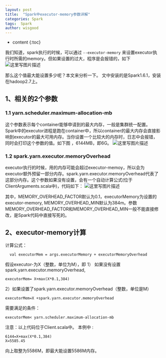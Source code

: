 ```yaml
---
layout: post
title:  "Spark中executor-memory参数详解"
categories: Spark
tags:  Spark
author: wisgood
---
```



* content
{:toc}



我们知道，spark执行的时候，可以通过	```--executor-memory``` 来设置executor执行时所需的memory。但如果设置的过大，程序是会报错的，如下
![这里写图片描述](http://img.blog.csdn.net/20170905213901938?watermark/2/text/aHR0cDovL2Jsb2cuY3Nkbi5uZXQvd2lzZ29vZA==/font/5a6L5L2T/fontsize/400/fill/I0JBQkFCMA==/dissolve/70/gravity/SouthEast)
 
那么这个值最大能设置多少呢？本文来分析一下。
文中安装的是Spark1.6.1，安装在hadoop2.7上。
## 1、相关的2个参数
### 1.1 yarn.scheduler.maximum-allocation-mb
这个参数表示每个container能够申请到的最大内存，一般是集群统一配置。Spark中的executor进程是跑在container中，所以container的最大内存会直接影响到executor的最大可用内存。当你设置一个比较大的内存时，日志中会报错，同时会打印这个参数的值。如下图 ，6144MB，即6G。
 ![这里写图片描述](http://img.blog.csdn.net/20170905213956387?watermark/2/text/aHR0cDovL2Jsb2cuY3Nkbi5uZXQvd2lzZ29vZA==/font/5a6L5L2T/fontsize/400/fill/I0JBQkFCMA==/dissolve/70/gravity/SouthEast)

### 1.2 spark.yarn.executor.memoryOverhead
executor执行的时候，用的内存可能会超过executor-memoy，所以会为executor额外预留一部分内存。spark.yarn.executor.memoryOverhead代表了这部分内存。这个参数如果没有设置，会有一个自动计算公式(位于ClientArguments.scala中)，代码如下：
 ![这里写图片描述](http://img.blog.csdn.net/20170905214008132?watermark/2/text/aHR0cDovL2Jsb2cuY3Nkbi5uZXQvd2lzZ29vZA==/font/5a6L5L2T/fontsize/400/fill/I0JBQkFCMA==/dissolve/70/gravity/SouthEast)

其中，MEMORY_OVERHEAD_FACTOR默认为0.1，executorMemory为设置的executor-memory, MEMORY_OVERHEAD_MIN默认为384m。参数MEMORY_OVERHEAD_FACTOR和MEMORY_OVERHEAD_MIN一般不能直接修改，是Spark代码中直接写死的。

## 2、executor-memory计算
计算公式：
```
  val executorMem = args.executorMemory + executorMemoryOverhead
```

假设executor-为X（整数，单位为M），即
1） 如果没有设置spark.yarn.executor.memoryOverhead,
```
executorMem= X+max(X*0.1,384)
```
2）如果设置了spark.yarn.executor.memoryOverhead（整数，单位是M）
```
executorMem=X +spark.yarn.executor.memoryOverhead 
```
需要满足的条件：
```
executorMem< yarn.scheduler.maximum-allocation-mb  
```

注意：以上代码位于Client.scala中。
本例中 :
```
6144=X+max(X*0.1,384) 
X=5585.45 
```
向上取整为5586M，即最大能设置5586M内存。
